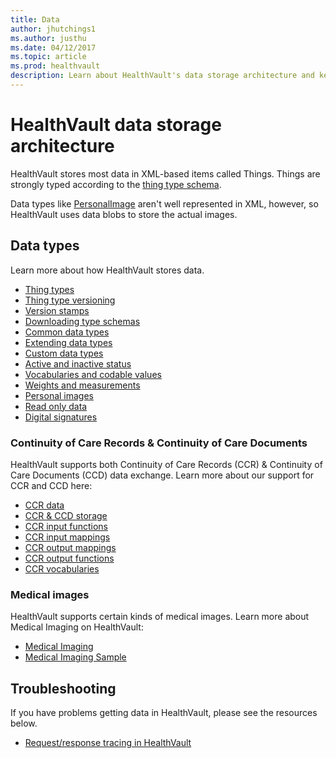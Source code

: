 ```yaml
---
title: Data
author: jhutchings1
ms.author: justhu
ms.date: 04/12/2017
ms.topic: article
ms.prod: healthvault
description: Learn about HealthVault's data storage architecture and key concepts
---
```


# HealthVault data storage architecture

HealthVault stores most data in XML-based items called Things. Things are strongly typed according to the [thing type schema](/healthvault/concepts/data/thing-types.md). 

Data types like [PersonalImage](personal-images.md) aren't well represented in XML, however, so HealthVault uses data blobs to store the actual images.  

## Data types
Learn more about how HealthVault stores data. 

- [Thing types](/healthvault/concepts/data/thing-types.md)
- [Thing type versioning](/healthvault/concepts/data/thing-type-versioning.md)
- [Version stamps](/healthvault/concepts/data/version-stamps.md)
- [Downloading type schemas](/healthvault/concepts/data/downloading-type-schemas.md)
- [Common data types](/healthvault/concepts/data/common-data-types.md)
- [Extending data types](/healthvault/concepts/data/extending-data-types.md)
- [Custom data types](/healthvault/concepts/data/custom-data-types.md)
- [Active and inactive status](/healthvault/concepts/data/active-and-inactive-status.md)
- [Vocabularies and codable values](/healthvault/concepts/data/vocabularies-and-codable-values.md)
- [Weights and measurements](/healthvault/concepts/data/weights-and-measurements.md)
- [Personal images](/healthvault/concepts/data/personal-images.md)
- [Read only data](/healthvault/concepts/data/read-only-data.md)
- [Digital signatures](/healthvault/concepts/data/digital-signatures.md)

### Continuity of Care Records & Continuity of Care Documents
HealthVault supports both Continuity of Care Records (CCR) & Continuity of Care Documents (CCD) data exchange. Learn more about our support for CCR and CCD here: 
- [CCR data](/healthvault/concepts/data/ccr-data.md)
- [CCR & CCD storage](/healthvault/concepts/data/ccr-and-ccd-storage.md)
- [CCR input functions](/healthvault/concepts/data/ccr-input-functions.md)
- [CCR input mappings](/healthvault/concepts/data/ccr-input-mappings.md)
- [CCR output mappings](/healthvault/concepts/data/ccr-output-functions.md)
- [CCR output functions](/healthvault/concepts/data/ccr-output-functions.md)
- [CCR vocabularies](/healthvault/concepts/data/ccr-vocabularies.md)

### Medical images
HealthVault supports certain kinds of medical images. Learn more about Medical Imaging on HealthVault:
- [Medical Imaging](/healthvault/concepts/data/medical-imaging.md)
- [Medical Imaging Sample](/healthvault/concepts/data/medical-imaging-sample-application.md)

## Troubleshooting
If you have problems getting data in HealthVault, please see the resources below. 

- [Request/response tracing in HealthVault](/healthvault/concepts/data/request-response-tracing.md)


